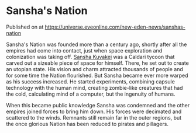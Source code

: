 # Sansha's Nation
Published on  at https://universe.eveonline.com/new-eden-news/sanshas-nation

Sansha's Nation was founded more than a century ago, shortly after all the empires had come into contact, just when space exploration and colonization was taking off. [Sansha Kuvakei](17GtFlYwgztQDPD4Uotuv8) was a Caldari tycoon that carved out a sizeable piece of space for himself. There, he set out to create an utopian state. His vision and charm attracted thousands of people and for some time the Nation flourished. But Sansha became ever more warped as his success increased. He started experiments, combining capsule technology with the human mind, creating zombie-like creatures that had the cold, calculating mind of a computer, but the ingenuity of humans.

When this became public knowledge Sansha was condemned and the other empires joined forces to bring him down. His forces were decimated and scattered to the winds. Remnants still remain far in the outer regions, but the once glorious Nation has been reduced to pirates and pillagers.
